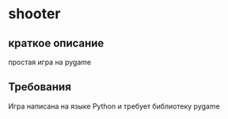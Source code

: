 # shooter
## краткое описание
простая игра на pygame

## Требования
Игра написана на языке Python и требует библиотеку pygame
